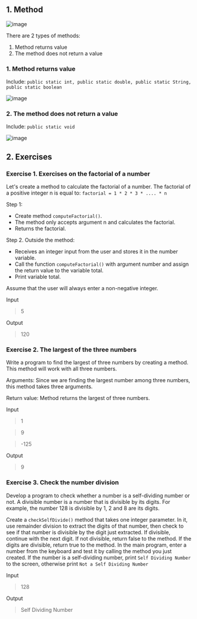 ## 1. Method

![image](https://github.com/CUNGVANTHANG/JAVA-CORE/assets/96326479/62a6bb7c-154c-4642-a373-25bc9d61bf13)

There are 2 types of methods:

1. Method returns value
2. The method does not return a value

### 1. Method returns value

Include: `public static int, public static double, public static String, public static boolean`

![image](https://github.com/CUNGVANTHANG/JAVA-CORE/assets/96326479/6868b368-6458-42c6-92ec-e4c95f579f72)


### 2. The method does not return a value

Include: `public static void`

![image](https://github.com/CUNGVANTHANG/JAVA-CORE/assets/96326479/5765671f-5b5b-4093-9aaa-e17a824c2da2)


## 2. Exercises
### Exercise 1. Exercises on the factorial of a number
Let's create a method to calculate the factorial of a number. The factorial of a positive integer n is equal to:
`factorial = 1 * 2 * 3 * .... * n`

Step 1:

- Create method `computeFactorial()`.
- The method only accepts argument n and calculates the factorial.
- Returns the factorial.
  
Step 2. Outside the method:
- Receives an integer input from the user and stores it in the number variable.
- Call the function `computeFactorial()` with argument number and assign the return value to the variable total.
- Print variable total.

Assume that the user will always enter a non-negative integer.

Input

> 5

Output

> 120

### Exercise 2. The largest of the three numbers

Write a program to find the largest of three numbers by creating a method. This method will work with all three numbers.

Arguments: Since we are finding the largest number among three numbers, this method takes three arguments.

Return value: Method returns the largest of three numbers.

Input

> 1

> 9

> -125

Output

> 9

### Exercise 3. Check the number division
Develop a program to check whether a number is a self-dividing number or not. A divisible number is a number that is divisible by its digits. For example, the number 128 is divisible by 1, 2 and 8 are its digits.

Create a `checkSelfDivide()` method that takes one integer parameter. In it, use remainder division to extract the digits of that number, then check to see if that number is divisible by the digit just extracted. If divisible, continue with the next digit. If not divisible, return false to the method. If the digits are divisible, return true to the method.
In the main program, enter a number from the keyboard and test it by calling the method you just created. If the number is a self-dividing number, print `Self Dividing Number` to the screen, otherwise print `Not a Self Dividing Number`

Input

> 128

Output

> Self Dividing Number
